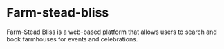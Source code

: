 # Farm-stead-bliss
Farm-Stead Bliss is a web-based platform that allows users to search and book farmhouses for events and celebrations.  
